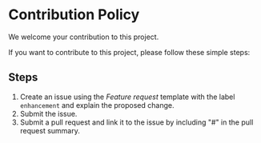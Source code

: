 # Contribution Policy

We welcome your contribution to this project. 

If you want to contribute to this project, please follow these simple steps:

## Steps

1. Create an issue using the *Feature request* template with the label `enhancement` and explain the proposed change.
3. Submit the issue.
4. Submit a pull request and link it to the issue by including "#" in the pull request summary.
